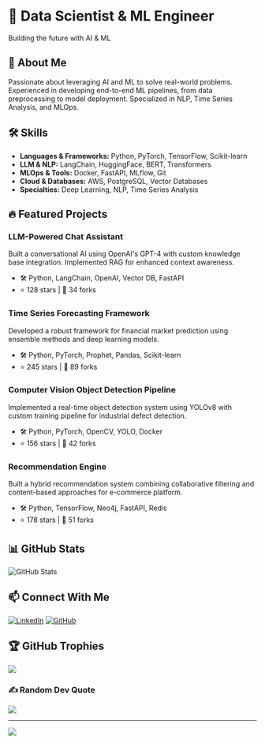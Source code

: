# 👋 Data Scientist & ML Engineer

Building the future with AI & ML

## 🚀 About Me
Passionate about leveraging AI and ML to solve real-world problems. Experienced in developing end-to-end ML pipelines, from data preprocessing to model deployment. Specialized in NLP, Time Series Analysis, and MLOps.

## 🛠️ Skills
- **Languages & Frameworks:** Python, PyTorch, TensorFlow, Scikit-learn
- **LLM & NLP:** LangChain, HuggingFace, BERT, Transformers
- **MLOps & Tools:** Docker, FastAPI, MLflow, Git
- **Cloud & Databases:** AWS, PostgreSQL, Vector Databases
- **Specialties:** Deep Learning, NLP, Time Series Analysis

## 🔥 Featured Projects

### LLM-Powered Chat Assistant
Built a conversational AI using OpenAI's GPT-4 with custom knowledge base integration. Implemented RAG for enhanced context awareness.
- 🛠️ Python, LangChain, OpenAI, Vector DB, FastAPI
- ⭐ 128 stars | 🔄 34 forks

### Time Series Forecasting Framework
Developed a robust framework for financial market prediction using ensemble methods and deep learning models.
- 🛠️ Python, PyTorch, Prophet, Pandas, Scikit-learn
- ⭐ 245 stars | 🔄 89 forks

### Computer Vision Object Detection Pipeline
Implemented a real-time object detection system using YOLOv8 with custom training pipeline for industrial defect detection.
- 🛠️ Python, PyTorch, OpenCV, YOLO, Docker
- ⭐ 156 stars | 🔄 42 forks

### Recommendation Engine
Built a hybrid recommendation system combining collaborative filtering and content-based approaches for e-commerce platform.
- 🛠️ Python, TensorFlow, Neo4j, FastAPI, Redis
- ⭐ 178 stars | 🔄 51 forks

## 📊 GitHub Stats

![GitHub Stats](https://github-readme-stats.vercel.app/api?username=AnuragChowdhury&show_icons=true&theme=dark)

## 📫 Connect With Me
[![LinkedIn](https://img.shields.io/badge/LinkedIn-0077B5?style=for-the-badge&logo=linkedin&logoColor=white)](https://linkedin.com/in/anurag-chowdhury)
[![GitHub](https://img.shields.io/badge/GitHub-100000?style=for-the-badge&logo=github&logoColor=white)](https://github.com/AnuragChowdhury)

## 🏆 GitHub Trophies
![](https://github-profile-trophy.vercel.app/?username=AnuragChowdhury&theme=buddhism&no-frame=false&no-bg=false&margin-w=4)

### ✍️ Random Dev Quote
![](https://quotes-github-readme.vercel.app/api?type=vetical&theme=radical)

---
[![](https://visitcount.itsvg.in/api?id=AnuragChowdhury&icon=0&color=3)](https://visitcount.itsvg.in)
